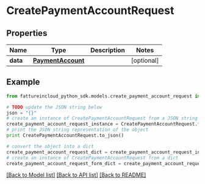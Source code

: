 # CreatePaymentAccountRequest


## Properties

Name | Type | Description | Notes
------------ | ------------- | ------------- | -------------
**data** | [**PaymentAccount**](PaymentAccount.md) |  | [optional] 

## Example

```python
from fattureincloud_python_sdk.models.create_payment_account_request import CreatePaymentAccountRequest

# TODO update the JSON string below
json = "{}"
# create an instance of CreatePaymentAccountRequest from a JSON string
create_payment_account_request_instance = CreatePaymentAccountRequest.from_json(json)
# print the JSON string representation of the object
print CreatePaymentAccountRequest.to_json()

# convert the object into a dict
create_payment_account_request_dict = create_payment_account_request_instance.to_dict()
# create an instance of CreatePaymentAccountRequest from a dict
create_payment_account_request_form_dict = create_payment_account_request.from_dict(create_payment_account_request_dict)
```
[[Back to Model list]](../README.md#documentation-for-models) [[Back to API list]](../README.md#documentation-for-api-endpoints) [[Back to README]](../README.md)


